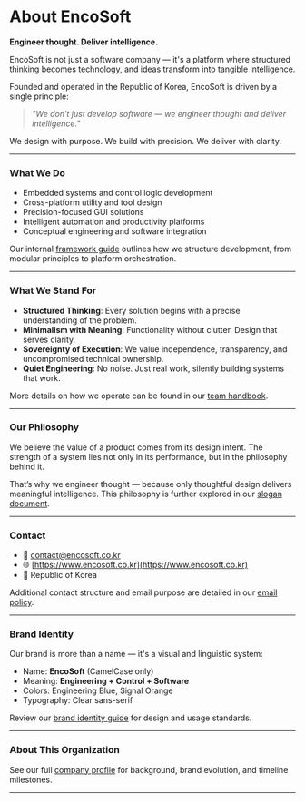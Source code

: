 # About EncoSoft

**Engineer thought. Deliver intelligence.**

EncoSoft is not just a software company — it's a platform where structured thinking becomes technology, and ideas transform into tangible intelligence.

Founded and operated in the Republic of Korea, EncoSoft is driven by a single principle:

> *"We don’t just develop software — we engineer thought and deliver intelligence."*

We design with purpose.
We build with precision.
We deliver with clarity.

---

### What We Do

* Embedded systems and control logic development
* Cross-platform utility and tool design
* Precision-focused GUI solutions
* Intelligent automation and productivity platforms
* Conceptual engineering and software integration

Our internal [framework guide](./docs/framework-guide/README.md) outlines how we structure development, from modular principles to platform orchestration.

---

### What We Stand For

* **Structured Thinking**: Every solution begins with a precise understanding of the problem.
* **Minimalism with Meaning**: Functionality without clutter. Design that serves clarity.
* **Sovereignty of Execution**: We value independence, transparency, and uncompromised technical ownership.
* **Quiet Engineering**: No noise. Just real work, silently building systems that work.

More details on how we operate can be found in our [team handbook](./docs/handbook/README.md).

---

### Our Philosophy

We believe the value of a product comes from its design intent.
The strength of a system lies not only in its performance, but in the philosophy behind it.

That’s why we engineer thought — because only thoughtful design delivers meaningful intelligence.
This philosophy is further explored in our [slogan document](./docs/slogan.md).

---

### Contact

- 📩 [contact@encosoft.co.kr](mailto:contact@encosoft.co.kr)
- 🌐 [https://www.encosoft.co.kr](https://www.encosoft.co.kr)
- 📍 Republic of Korea

Additional contact structure and email purpose are detailed in our [email policy](./docs/mail-policy.md).

---

### Brand Identity

Our brand is more than a name — it's a visual and linguistic system:

* Name: **EncoSoft** (CamelCase only)
* Meaning: **Engineering + Control + Software**
* Colors: Engineering Blue, Signal Orange
* Typography: Clear sans-serif

Review our [brand identity guide](./docs/brand-identity.md) for design and usage standards.

---

### About This Organization

See our full [company profile](./docs/about.md) for background, brand evolution, and timeline milestones.

---
